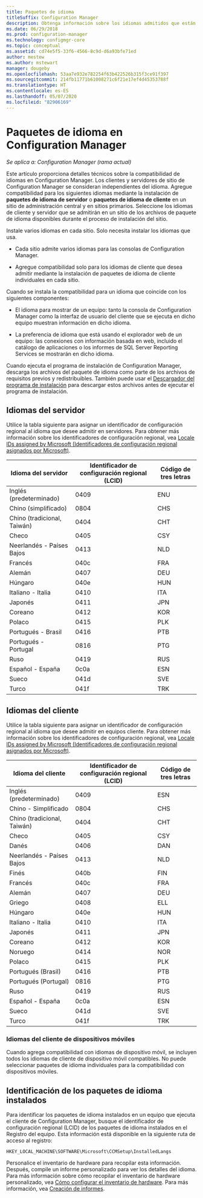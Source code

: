 ```yaml
---
title: Paquetes de idioma
titleSuffix: Configuration Manager
description: Obtenga información sobre los idiomas admitidos que están disponibles en Configuration Manager.
ms.date: 06/29/2018
ms.prod: configuration-manager
ms.technology: configmgr-core
ms.topic: conceptual
ms.assetid: cd74e5f5-33f6-4566-8c9d-d6a93bfe71ed
author: mestew
ms.author: mstewart
manager: dougeby
ms.openlocfilehash: 53aa7e932e782254f63b422526b315f3ce91f397
ms.sourcegitcommit: 214fb11771b61008271c6f21e17ef4d45353788f
ms.translationtype: HT
ms.contentlocale: es-ES
ms.lasthandoff: 05/07/2020
ms.locfileid: "82906169"
---
```

# <a name="language-packs-in-configuration-manager"></a>Paquetes de idioma en Configuration Manager

*Se aplica a: Configuration Manager (rama actual)*

Este artículo proporciona detalles técnicos sobre la compatibilidad de idiomas en Configuration Manager. Los clientes y servidores de sitio de Configuration Manager se consideran independientes del idioma. Agregue compatibilidad para los siguientes idiomas mediante la instalación de **paquetes de idioma de servidor** o **paquetes de idioma de cliente** en un sitio de administración central y en sitios primarios. Seleccione los idiomas de cliente y servidor que se admitirán en un sitio de los archivos de paquete de idioma disponibles durante el proceso de instalación del sitio.
 
Instale varios idiomas en cada sitio. Solo necesita instalar los idiomas que usa.  

- Cada sitio admite varios idiomas para las consolas de Configuration Manager.  

- Agregue compatibilidad solo para los idiomas de cliente que desea admitir mediante la instalación de paquetes de idioma de cliente individuales en cada sitio.  

Cuando se instala la compatibilidad para un idioma que coincide con los siguientes componentes:  

- El idioma para mostrar de un equipo: tanto la consola de Configuration Manager como la interfaz de usuario del cliente que se ejecuta en dicho equipo muestran información en dicho idioma.  

- La preferencia de idioma que está usando el explorador web de un equipo: las conexiones con información basada en web, incluido el catálogo de aplicaciones o los informes de SQL Server Reporting Services se mostrarán en dicho idioma.  


Cuando ejecuta el programa de instalación de Configuration Manager, descarga los archivos del paquete de idioma como parte de los archivos de requisitos previos y redistribuibles. También puede usar el [Descargador del programa de instalación](setup-downloader.md) para descargar estos archivos antes de ejecutar el programa de instalación.   



## <a name="server-languages"></a>Idiomas del servidor  

Utilice la tabla siguiente para asignar un identificador de configuración regional al idioma que desee admitir en servidores. Para obtener más información sobre los identificadores de configuración regional, vea [Locale IDs assigned by Microsoft (Identificadores de configuración regional asignados por Microsoft)](https://docs.microsoft.com/openspecs/windows_protocols/ms-lcid/a9eac961-e77d-41a6-90a5-ce1a8b0cdb9c).  

|Idioma del servidor|Identificador de configuración regional (LCID)|Código de tres letras|  
|---------------------|------------------------|-----------------------|  
|Inglés (predeterminado)|0409|ENU|  
|Chino (simplificado)|0804|CHS|  
|Chino (tradicional, Taiwán)|0404|CHT|  
|Checo|0405|CSY|  
|Neerlandés - Países Bajos|0413|NLD|  
|Francés|040c|FRA|  
|Alemán|0407|DEU|  
|Húngaro|040e|HUN|  
|Italiano - Italia|0410|ITA|  
|Japonés|0411|JPN|  
|Coreano|0412|KOR|  
|Polaco|0415|PLK|  
|Portugués - Brasil|0416|PTB|  
|Portugués - Portugal|0816|PTG|  
|Ruso|0419|RUS|  
|Español - España|0c0a|ESN|  
|Sueco|041d|SVE|  
|Turco|041f|TRK|  



## <a name="client-languages"></a>Idiomas del cliente  

Utilice la tabla siguiente para asignar un identificador de configuración regional al idioma que desee admitir en equipos cliente. Para obtener más información sobre los identificadores de configuración regional, vea [Locale IDs assigned by Microsoft (Identificadores de configuración regional asignados por Microsoft)](https://docs.microsoft.com/openspecs/windows_protocols/ms-lcid/a9eac961-e77d-41a6-90a5-ce1a8b0cdb9c).  

|Idioma del cliente|Identificador de configuración regional (LCID)|Código de tres letras|  
|---------------------|------------------------|-----------------------|  
|Inglés (predeterminado)|0409|ESN|  
|Chino - Simplificado|0804|CHS|  
|Chino (tradicional, Taiwán)|0404|CHT|  
|Checo|0405|CSY|  
|Danés|0406|DAN|  
|Neerlandés - Países Bajos|0413|NLD|  
|Finés|040b|FIN|  
|Francés|040c|FRA|  
|Alemán|0407|DEU|  
|Griego|0408|ELL|  
|Húngaro|040e|HUN|  
|Italiano - Italia|0410|ITA|  
|Japonés|0411|JPN|  
|Coreano|0412|KOR|  
|Noruego|0414|NOR|  
|Polaco|0415|PLK|  
|Portugués (Brasil)|0416|PTB|  
|Portugués (Portugal)|0816|PTG|  
|Ruso|0419|RUS|  
|Español - España|0c0a|ESN|  
|Sueco|041d|SVE|  
|Turco|041f|TRK|  


### <a name="mobile-device-client-languages"></a>Idiomas del cliente de dispositivos móviles  
Cuando agrega compatibilidad con idiomas de dispositivo móvil, se incluyen todos los idiomas de cliente de dispositivo móvil compatibles. No puede seleccionar paquetes de idioma individuales para la compatibilidad con dispositivos móviles.  



## <a name="identify-installed-language-packs"></a>Identificación de los paquetes de idioma instalados  
Para identificar los paquetes de idioma instalados en un equipo que ejecuta el cliente de Configuration Manager, busque el identificador de configuración regional (LCID) de los paquetes de idioma instalados en el Registro del equipo. Esta información está disponible en la siguiente ruta de acceso al registro:  

`HKEY_LOCAL_MACHINE\SOFTWARE\Microsoft\CCMSetup\InstalledLangs`  

Personalice el inventario de hardware para recopilar esta información. Después, compile un informe personalizado para ver los detalles del idioma. Para más información sobre cómo recopilar el inventario de hardware personalizado, vea [Cómo configurar el inventario de hardware](../../../clients/manage/inventory/configure-hardware-inventory.md). Para más información, vea [Creación de informes](../../manage/operations-and-maintenance-for-reporting.md#create-reports).

